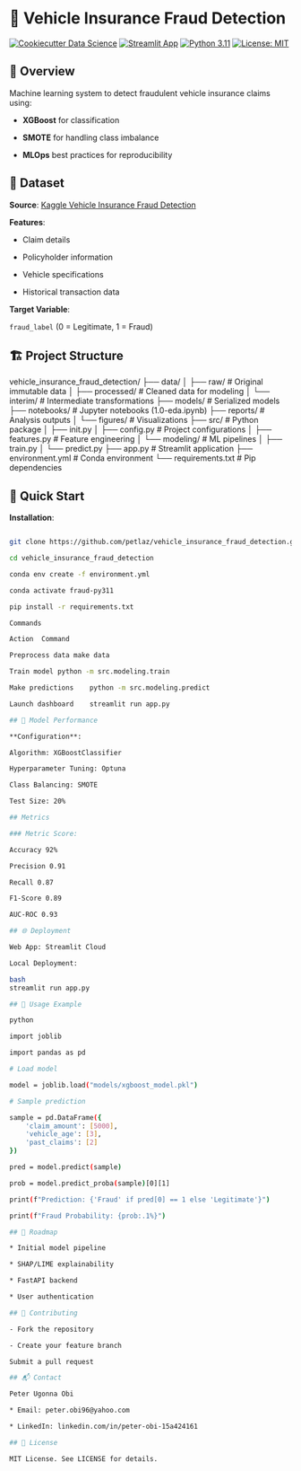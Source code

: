 # 🚗 Vehicle Insurance Fraud Detection  

[![Cookiecutter Data Science](https://img.shields.io/badge/CCDS-Project%20template-328F97?logo=cookiecutter)](https://cookiecutter-data-science.drivendata.org/)
[![Streamlit App](https://img.shields.io/badge/Streamlit-Live%20App-FF4B4B?logo=streamlit)](https://vehicleinsurancefrauddetection-mmqyvhriq3jdmluu3tpqog.streamlit.app/)
[![Python 3.11](https://img.shields.io/badge/Python-3.11-blue?logo=python)](https://www.python.org/downloads/)
[![License: MIT](https://img.shields.io/badge/License-MIT-yellow.svg)](https://opensource.org/licenses/MIT)

## 📝 Overview 

Machine learning system to detect fraudulent vehicle insurance claims using:

- **XGBoost** for classification  

- **SMOTE** for handling class imbalance 

- **MLOps** best practices for reproducibility

## 📂 Dataset  

**Source**: [Kaggle Vehicle Insurance Fraud Detection](https://www.kaggle.com/datasets/)

**Features**: 

- Claim details

- Policyholder information

- Vehicle specifications 

- Historical transaction data  

**Target Variable**:

`fraud_label` (0 = Legitimate, 1 = Fraud)  

## 🏗️ Project Structure  

vehicle_insurance_fraud_detection/
├── data/
│ ├── raw/ # Original immutable data
│ ├── processed/ # Cleaned data for modeling
│ └── interim/ # Intermediate transformations
├── models/ # Serialized models
├── notebooks/ # Jupyter notebooks (1.0-eda.ipynb)
├── reports/ # Analysis outputs
│ └── figures/ # Visualizations
├── src/ # Python package
│ ├── init.py
│ ├── config.py # Project configurations
│ ├── features.py # Feature engineering
│ └── modeling/ # ML pipelines
│ ├── train.py
│ └── predict.py
├── app.py # Streamlit application
├── environment.yml # Conda environment
└── requirements.txt # Pip dependencies


## 🚀 Quick Start  

**Installation**:  
```bash

git clone https://github.com/petlaz/vehicle_insurance_fraud_detection.git

cd vehicle_insurance_fraud_detection

conda env create -f environment.yml

conda activate fraud-py311

pip install -r requirements.txt

Commands

Action	Command

Preprocess data	make data

Train model	python -m src.modeling.train

Make predictions	python -m src.modeling.predict

Launch dashboard	streamlit run app.py

## 🧠 Model Performance

**Configuration**:

Algorithm: XGBoostClassifier

Hyperparameter Tuning: Optuna

Class Balancing: SMOTE

Test Size: 20%

## Metrics

### Metric Score:

Accuracy 92%

Precision 0.91

Recall 0.87

F1-Score 0.89

AUC-ROC 0.93

## 🌐 Deployment

Web App: Streamlit Cloud

Local Deployment:

bash
streamlit run app.py

## 🔮 Usage Example

python

import joblib

import pandas as pd

# Load model

model = joblib.load("models/xgboost_model.pkl")

# Sample prediction

sample = pd.DataFrame({
    'claim_amount': [5000],
    'vehicle_age': [3],
    'past_claims': [2]
})

pred = model.predict(sample)

prob = model.predict_proba(sample)[0][1]

print(f"Prediction: {'Fraud' if pred[0] == 1 else 'Legitimate'}")

print(f"Fraud Probability: {prob:.1%}")

## 📌 Roadmap

* Initial model pipeline

* SHAP/LIME explainability

* FastAPI backend

* User authentication

## 🤝 Contributing

- Fork the repository

- Create your feature branch

Submit a pull request

## 📬 Contact

Peter Ugonna Obi

* Email: peter.obi96@yahoo.com

* LinkedIn: linkedin.com/in/peter-obi-15a424161

## 📜 License

MIT License. See LICENSE for details.

